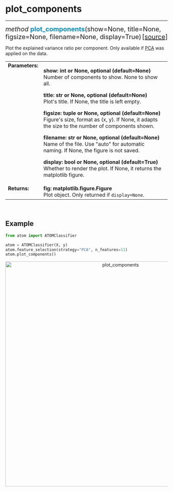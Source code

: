 # plot_components
-----------------

<div style="font-size:20px">
<em>method</em> <strong style="color:#008AB8">plot_components</strong>(show=None,
title=None, figsize=None, filename=None, display=True)
<span style="float:right">
<a href="https://github.com/tvdboom/ATOM/blob/master/atom/plots.py#L594">[source]</a>
</span>
</div>

Plot the explained variance ratio per component. Only available if
[PCA](../../../user_guide/feature_engineering/#pca) was applied on
the data.

<table style="font-size:16px">
<tr>
<td width="20%" class="td_title" style="vertical-align:top"><strong>Parameters:</strong></td>
<td width="80%" class="td_params">
<p>
<strong>show: int or None, optional (default=None)</strong><br>
Number of components to show. None to show all.
</p>
<p>
<strong>title: str or None, optional (default=None)</strong><br>
Plot's title. If None, the title is left empty.
</p>
<p>
<strong>figsize: tuple or None, optional (default=None)</strong><br>
Figure's size, format as (x, y). If None, it adapts the size to the
number of components shown.
</p>
<p>
<strong>filename: str or None, optional (default=None)</strong><br>
Name of the file. Use "auto" for automatic naming.
If None, the figure is not saved.
</p>
<p>
<strong>display: bool or None, optional (default=True)</strong><br>
Whether to render the plot. If None, it returns the matplotlib figure.
</p>
</td>
</tr>
<tr>
<td width="20%" class="td_title" style="vertical-align:top"><strong>Returns:</strong></td>
<td width="80%" class="td_params">
<strong>fig: matplotlib.figure.Figure</strong><br>
Plot object. Only returned if <code>display=None</code>.
</td>
</tr>
</table>
<br />



## Example

```python
from atom import ATOMClassifier

atom = ATOMClassifier(X, y)
atom.feature_selection(strategy="PCA", n_features=11)
atom.plot_components()
```
<div align="center">
    <img src="../../../img/plots/plot_components.png" alt="plot_components" width="700" height="700"/>
</div>
